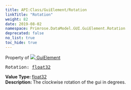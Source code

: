 ```yaml
---
title: API:Class/GuiElement/Rotation
linkTitle: "Rotation"
weight: 82
date: 2019-08-02
namespace: Primrose.DataModel.GUI.GuiElement.Rotation
deprecated: false
no_list: true
toc_hide: true
---
```

Property of <a href="/docs/api-reference/Class/GuiElement"><img src="/icons/silk/default.png"/>&nbsp;GuiElement</a>
<pre class="method-declaration">
Rotation: <a class="type" href="/docs/api-reference/System/Primitives#single">float32</a></pre>
<b>Value Type: </b>
<a class="type" href="/docs/api-reference/System/Primitives#single">float32</a>
<br/>
<b>Description: </b>
The clockwise rotation of the gui in degrees.

